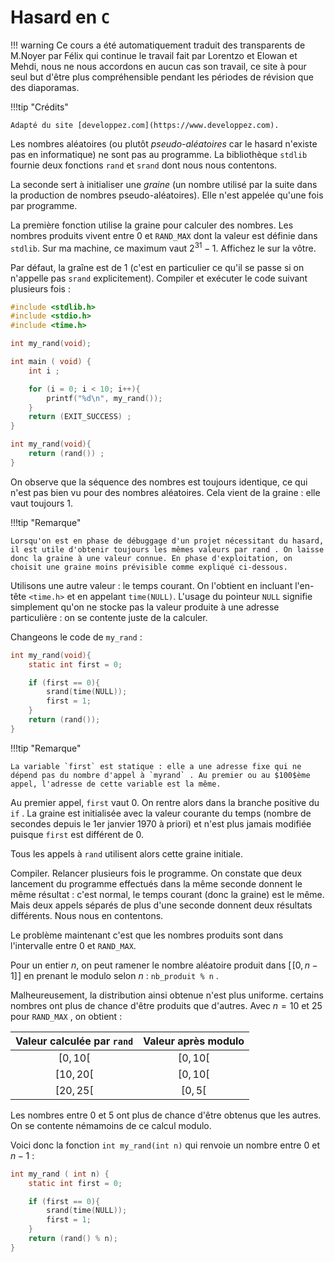 # Hasard en $\texttt{C}$

!!! warning
    Ce cours a été automatiquement traduit des transparents de M.Noyer par Félix qui continue le travail fait par Lorentzo et Elowan et Mehdi, nous ne nous accordons en aucun cas son travail, ce site à pour seul but d'être plus compréhensible pendant les périodes de révision que des diaporamas.

!!!tip "Crédits"

    Adapté du site [developpez.com](https://www.developpez.com).

Les nombres aléatoires (ou plutôt _pseudo-aléatoires_ car le hasard n'existe pas en informatique) ne sont pas au programme. La bibliothèque $\texttt{stdlib}$ fournie deux fonctions `rand` et `srand` dont nous nous contentons.

La seconde sert à initialiser une _graine_ (un nombre utilisé par la suite dans la production de nombres pseudo-aléatoires). Elle n'est appelée qu'une fois par programme.

La première fonction utilise la graine pour calculer des nombres. Les nombres produits vivent entre $0$ et `RAND_MAX` dont la valeur est définie dans $\texttt{stdlib}$. Sur ma machine, ce maximum vaut $2^{31} −1$. Affichez le sur la vôtre.

Par défaut, la graîne est de $1$ (c'est en particulier ce qu'il se passe si on n'appelle pas `srand` explicitement). Compiler et exécuter le code suivant plusieurs fois :

```C linenums="1"
#include <stdlib.h>
#include <stdio.h>
#include <time.h>

int my_rand(void);

int main ( void) {
    int i ;

    for (i = 0; i < 10; i++){
        printf("%d\n", my_rand());
    }
    return (EXIT_SUCCESS) ;
}

int my_rand(void){
    return (rand()) ;
}
```

On observe que la séquence des nombres est toujours identique, ce qui n'est pas bien vu pour des nombres aléatoires. Cela vient de la graine : elle vaut toujours $1$.

!!!tip "Remarque"

    Lorsqu'on est en phase de débuggage d'un projet nécessitant du hasard, il est utile d'obtenir toujours les mêmes valeurs par rand . On laisse donc la graine à une valeur connue. En phase d'exploitation, on choisit une graine moins prévisible comme expliqué ci-dessous.

Utilisons une autre valeur : le temps courant. On l'obtient en incluant l'en-tête `<time.h>` et en appelant `time(NULL)`. L'usage du pointeur `NULL` signifie simplement qu'on ne stocke pas la valeur produite à une adresse particulière : on se contente juste de la calculer.

Changeons le code de `my_rand` :

```C linenums="1"
int my_rand(void){
    static int first = 0;

    if (first == 0){
        srand(time(NULL));
        first = 1;
    }
    return (rand());
}
```

!!!tip "Remarque"

    La variable `first` est statique : elle a une adresse fixe qui ne dépend pas du nombre d'appel à `myrand` . Au premier ou au $100$ème appel, l'adresse de cette variable est la même.

Au premier appel, `first` vaut $0$. On rentre alors dans la branche positive du `if` . La graine est initialisée avec la valeur courante du temps (nombre de secondes depuis le $1$er janvier $1970$ à priori) et n'est plus jamais modifiée puisque `first` est différent de $0$.

Tous les appels à `rand` utilisent alors cette graine initiale.

Compiler. Relancer plusieurs fois le programme. On constate que deux lancement du programme effectués dans la même seconde donnent le même résultat : c'est normal, le temps courant (donc la graine) est le même. Mais deux appels séparés de plus d'une seconde donnent deux résultats différents. Nous nous en contentons.

Le problème maintenant c'est que les nombres produits sont dans l'intervalle entre $0$ et `RAND_MAX`.

Pour un entier $n$, on peut ramener le nombre aléatoire produit dans $[\![0, n-1]\!]$ en prenant le modulo selon $n$ : `nb_produit % n` .

Malheureusement, la distribution ainsi obtenue n'est plus uniforme. certains nombres ont plus de chance d'être produits que d'autres. Avec $n = 10$ et $25$ pour `RAND_MAX` , on obtient :

|Valeur calculée par `rand` |Valeur après modulo|
|:-:|:-:|
|$[0, 10[$|$[0, 10[$|
|$[10, 20[$|$[0, 10[$|
|$[20, 25[$|$[0, 5[$|

Les nombres entre $0$ et $5$ ont plus de chance d'être obtenus que les autres. On se contente némamoins de ce calcul modulo.

Voici donc la fonction `int my_rand(int n)` qui renvoie un nombre entre $0$ et $n−1$ :

```C linenums="1"
int my_rand ( int n) {
    static int first = 0;

    if (first == 0){
        srand(time(NULL));
        first = 1;
    }
    return (rand() % n);
}
```

